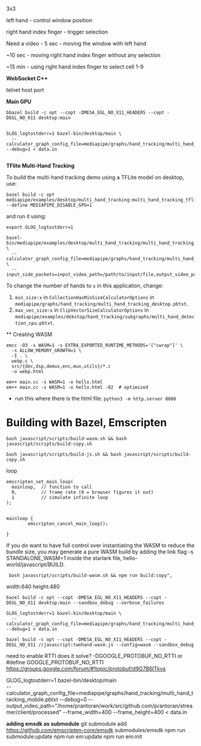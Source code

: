 3x3

left hand - control window position

right hand index finger - trigger selection

Need a video - 
5 sec - moving the window with left hand

~10 sec - moving right hand index finger without any selection

~15 min - using right hand index finger to select cell 1-9








**WebSocket C++**

telnet host port












**Main GPU**

```
bbazel build -c opt --copt -DMESA_EGL_NO_X11_HEADERS --copt -DEGL_NO_X11 desktop:main
```

```

GLOG_logtostderr=1 bazel-bin/desktop/main \
  --calculator_graph_config_file=mediapipe/graphs/hand_tracking/multi_hand_tracking_mobile.pbtxt --debug=1 < data.in
  
```

**TFlite Multi-Hand Tracking**

To build the multi-hand tracking demo using a TFLite model on desktop, use:

```
bazel build -c opt mediapipe/examples/desktop/multi_hand_tracking:multi_hand_tracking_tflite --define MEDIAPIPE_DISABLE_GPU=1
```

and run it using:

```
export GLOG_logtostderr=1

bazel-bin/mediapipe/examples/desktop/multi_hand_tracking/multi_hand_tracking_tflite \
  --calculator_graph_config_file=mediapipe/graphs/hand_tracking/multi_hand_tracking_desktop.pbtxt \
  --input_side_packets=input_video_path=/path/to/input/file,output_video_path=/path/to/output/file
```

To change the number of hands to `x` in this application, change:

1. `min_size:x` in `CollectionHasMinSizeCalculatorOptions` in `mediapipe/graphs/hand_tracking/multi_hand_tracking_desktop.pbtxt`.
2. `max_vec_size:x` in `ClipVectorSizeCalculatorOptions` in `mediapipe/examples/dekstop/hand_tracking/subgraphs/multi_hand_detection_cpu.pbtxt`.


** Creating WASM
```
emcc -O3 -s WASM=1 -s EXTRA_EXPORTED_RUNTIME_METHODS='["cwrap"]' \
  -s ALLOW_MEMORY_GROWTH=1 \
  -I . \
  webp.c \
  src/{dec,dsp,demux,enc,mux,utils}/*.c
  -o webp.html
```

```
em++ main.cc -s WASM=1 -o hello.html
em++ main.cc -s WASM=1 -o hello.html -02  # optimized

```


- run this where there is the html file: `python3 -m http.server 8080`




# Building with Bazel, Emscripten

```
bash javascript/scripts/build-wasm.sh && bash javascript/scripts/build-copy.sh

bash javascript/scripts/build-js.sh && bash javascript/scripts/build-copy.sh

```



loop
```
emscripten_set_main_loop(
  mainloop,  // function to call
  0,         // frame rate (0 = browser figures it out)
  1          // simulate infinite loop
);


mainloop {
        emscripten_cancel_main_loop();

}
```


If you do want to have full control over instantiating the WASM to reduce the bundle size, you may generate a pure WASM build by adding the link flag -s STANDALONE_WASM=1 inside the starlark file, hello-world/javascript/BUILD.


```
 bash javascript/scripts/build-wasm.sh && npm run build:copy",
```

width:640 height:480




```
bazel build -c opt --copt -DMESA_EGL_NO_X11_HEADERS --copt -DEGL_NO_X11 desktop:main --sandbox_debug --verbose_failures
```
```
GLOG_logtostderr=1 bazel-bin/desktop/main \
  --calculator_graph_config_file=mediapipe/graphs/hand_tracking/multi_hand_tracking_mobile.pbtxt --debug=1 < data.in
```

```
bazel build -c opt --copt -DMESA_EGL_NO_X11_HEADERS --copt -DEGL_NO_X11 //javascript:twohand-wasm.js --config=wasm --sandbox_debug
```



need to enable RTTI
  does it solve?
    -DGOOGLE_PROTOBUF_NO_RTTI
    or
    #define GOOGLE_PROTOBUF_NO_RTTI
    https://groups.google.com/forum/#!topic/protobuf/d9G7B6lTkvs





GLOG_logtostderr=1 bazel-bin/desktop/main \
  --calculator_graph_config_file=mediapipe/graphs/hand_tracking/multi_hand_tracking_mobile.pbtxt --debug=0 --output_video_path="/home/prantoran/work/src/github.com/prantoran/streamer/client/processed" --frame_width=400 --frame_height=400 < data.in



**adding emsdk as submodule**
git submodule add https://github.com/emscripten-core/emsdk submodules/emsdk
npm run submodule:update
npm run em:update
npm run em:init


